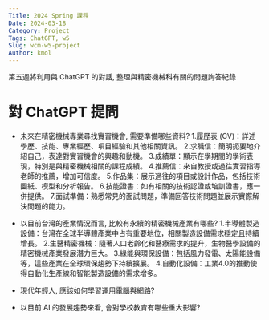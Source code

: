 ```yaml
---
Title: 2024 Spring 課程
Date: 2024-03-18
Category: Project
Tags: ChatGPT, w5
Slug: wcm-w5-project
Author: kmol
---
```


第五週將利用與 ChatGPT 的對話, 整理與精密機械科有關的問題詢答紀錄

<!-- PELICAN_END_SUMMARY -->

# 對 ChatGPT 提問

- 未來在精密機械專業尋找實習機會, 需要準備哪些資料?
1.履歷表 (CV)：詳述學歷、技能、專業經歷、項目經驗和其他相關資訊。
2.求職信：簡明扼要地介紹自己，表達對實習機會的興趣和動機。
3.成績單：顯示在學期間的學術表現，特別是與精密機械相關的課程成績。
4.推薦信：來自教授或過往實習指導老師的推薦，增加可信度。
5.作品集：展示過往的項目或設計作品，包括技術圖紙、模型和分析報告。
6.技能證書：如有相關的技術認證或培訓證書，應一併提供。
7.面試準備：熟悉常見的面試問題，準備回答技術問題並展示實際解決問題的能力。
- 以目前台灣的產業情況而言, 比較有永續的精密機械產業有哪些?
1.半導體製造設備：台灣在全球半導體產業中占有重要地位，相關製造設備需求穩定且持續增長。
2.生醫精密機械：隨著人口老齡化和醫療需求的提升，生物醫學設備的精密機械產業發展潛力巨大。
3.綠能與環保設備：包括風力發電、太陽能設備等，這些產業在全球環保趨勢下持續擴展。
4.自動化設備：工業4.0的推動使得自動化生產線和智能製造設備的需求增多。
- 現代年輕人, 應該如何學習運用電腦與網路?

- 以目前 AI 的發展趨勢來看, 會對學校教育有哪些重大影響?